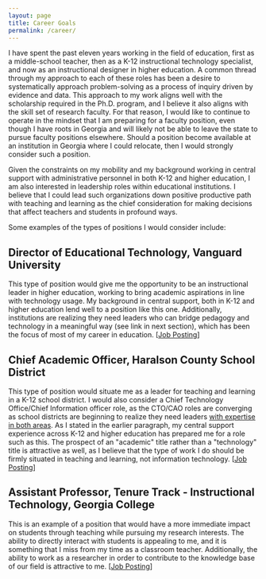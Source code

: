 ```yaml
---
layout: page
title: Career Goals
permalink: /career/
---
```

I have spent the past eleven years working in the field of education, first as a middle-school teacher, then as a K-12 instructional technology specialist, and now as an instructional designer in higher education. A common thread through my approach to each of these roles has been a desire to systematically approach problem-solving as a process of inquiry driven by evidence and data. This approach to my work aligns well with the scholarship required in the Ph.D. program, and I believe it also aligns with the skill set of research faculty. For that reason, I would like to continue to operate in the mindset that I am preparing for a faculty position, even though I have roots in Georgia and will likely not be able to leave the state to pursue faculty positions elsewhere. Should a position become available at an institution in Georgia where I could relocate, then I would strongly consider such a position.

Given the constraints on my mobility and my background working in central support with administrative personnel in both K-12 and higher education, I am also interested in leadership roles within educational institutions. I believe that I could lead such organizations down positive productive path with teaching and learning as the chief consideration for making decisions that affect teachers and students in profound ways.

Some examples of the types of positions I would consider include:

## Director of Educational Technology, Vanguard University
This type of position would give me the opportunity to be an instructional leader in higher education, working to bring academic aspirations in line with technology usage. My background in central support, both in K-12 and higher education lend well to a position like this one. Additionally, institutions are realizing they need leaders who can bridge pedagogy and technology in a meaningful way (see link in next section), which has been the focus of most of my career in education. [[Job Posting](https://drive.google.com/open?id=0BzGBrRPyWKaxc0d6bVBZd29FNE0)]

## Chief Academic Officer, Haralson County School District
This type of position would situate me as a leader for teaching and learning in a K-12 school district. I would also consider a Chief Technology Office/Chief Information officer role, as the CTO/CAO roles are converging as school districts are beginning to realize they need leaders [with expertise in both areas](http://www.edweek.org/ew/articles/2013/10/02/06el-cto-side.h33.html). As I stated in the earlier paragraph, my central support experience across K-12 and higher education has prepared me for a role such as this. The prospect of an "academic" title rather than a "technology" title is attractive as well, as I believe that the type of work I do should be firmly situated in teaching and learning, not information technology. [[Job Posting](https://drive.google.com/open?id=0BzGBrRPyWKaxMkN3NU0yXzhfVzg)]

## Assistant Professor, Tenure Track - Instructional Technology, Georgia College
This is an example of a position that would have a more immediate impact on students through teaching while pursuing my research interests. The ability to directly interact with students is appealing to me, and it is something that I miss from my time as a classroom teacher. Additionally, the ability to work as a researcher in order to contribute to the knowledge base of our field is attractive to me. [[Job Posting](https://drive.google.com/open?id=0BzGBrRPyWKaxQ3pJRHVTODJVTmM)]
